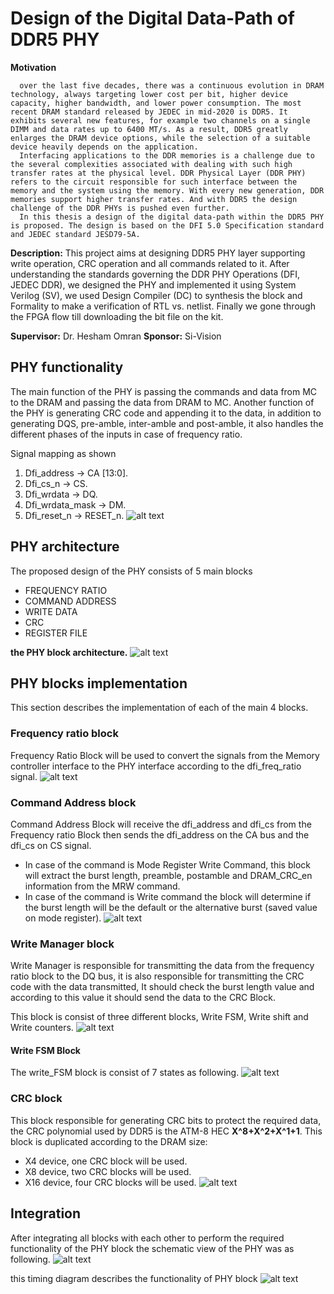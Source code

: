 # Design of the Digital Data-Path of DDR5 PHY 

**Motivation**

      over the last five decades, there was a continuous evolution in DRAM technology, always targeting lower cost per bit, higher device capacity, higher bandwidth, and lower power consumption. The most recent DRAM standard released by JEDEC in mid-2020 is DDR5. It exhibits several new features, for example two channels on a single DIMM and data rates up to 6400 MT/s. As a result, DDR5 greatly enlarges the DRAM device options, while the selection of a suitable device heavily depends on the application.
      Interfacing applications to the DDR memories is a challenge due to the several complexities associated with dealing with such high transfer rates at the physical level. DDR Physical Layer (DDR PHY) refers to the circuit responsible for such interface between the memory and the system using the memory. With every new generation, DDR memories support higher transfer rates. And with DDR5 the design challenge of the DDR PHYs is pushed even further.
      In this thesis a design of the digital data-path within the DDR5 PHY is proposed. The design is based on the DFI 5.0 Specification standard and JEDEC standard JESD79-5A. 


**Description:** This project aims at designing DDR5 PHY layer supporting write operation, CRC operation and all commands related to it. After understanding the standards governing the DDR PHY Operations (DFI, JEDEC DDR), we designed the PHY and implemented it using System Verilog (SV), we used Design Compiler (DC) to synthesis the block and Formality to make a verification of RTL vs. netlist. Finally we gone through the FPGA flow till downloading the bit file on the kit.

**Supervisor:** Dr. Hesham Omran
**Sponsor:** Si-Vision

## PHY functionality
   The main function of the PHY is passing the commands and data from MC to the DRAM and passing the data from DRAM to MC. Another function of the PHY is generating CRC code and appending it to the data, in addition to generating DQS, pre-amble, inter-amble and post-amble, it also handles the different phases of the inputs in case of frequency ratio.

Signal mapping as shown
  1.	Dfi_address -> CA [13:0]. 
  2.	Dfi_cs_n -> CS. 
  3.	Dfi_wrdata -> DQ. 
  4.	Dfi_wrdata_mask -> DM. 
  5.	Dfi_reset_n -> RESET_n. 
![alt text](https://github.com/abdelrhman-oun/DDR5_PHY_WriteOperation/blob/463e9fb9899962223ebc4ef19872e5007efd7de5/Documentation/pics/PHY.jpg)

## PHY architecture
The proposed design of the PHY consists of 5 main blocks
- FREQUENCY RATIO
- COMMAND ADDRESS
- WRITE DATA
- CRC
- REGISTER FILE

**the PHY block architecture.**
![alt text](https://github.com/abdelrhman-oun/DDR5_PHY_WriteOperation/blob/afdf16c12f79a5e9ba234fbcccdd98ad97188e61/Documentation/pics/architecture.jpg)

## PHY blocks implementation
This section describes the implementation of each of the main 4 blocks.

### Frequency ratio block
Frequency Ratio Block will be used to convert the signals from the Memory controller interface to the PHY interface according to the dfi_freq_ratio signal.
![alt text](https://github.com/abdelrhman-oun/DDR5_PHY_WriteOperation/blob/afdf16c12f79a5e9ba234fbcccdd98ad97188e61/Documentation/pics/freq.jpg)

### Command Address block
Command Address Block will receive the dfi_address and dfi_cs from the Frequency ratio Block then sends the dfi_address on the CA bus and the dfi_cs on CS signal.
- In case of the command is Mode Register Write Command, this block will extract the burst length, preamble, postamble and DRAM_CRC_en information from the MRW command.
- In case of the command is Write command the block will determine if the burst length will be the default or the alternative burst (saved value on mode register).
![alt text](https://github.com/abdelrhman-oun/DDR5_PHY_WriteOperation/blob/7a5d9ead0e9410db34cd1439c3533a9bdb900695/Documentation/pics/CA.jpg)

### Write Manager block
Write Manager is responsible for transmitting the data from the frequency ratio block to the DQ bus, it is also responsible for transmitting the CRC code with the data transmitted, It should check the burst length value and according to this value it should send the data to the CRC Block.

This block is consist of three different blocks, Write FSM, Write shift and Write counters.
![alt text](https://github.com/abdelrhman-oun/DDR5_PHY_WriteOperation/blob/7a5d9ead0e9410db34cd1439c3533a9bdb900695/Documentation/pics/wm.jpg)

#### Write FSM Block
The write_FSM block is consist of 7 states as following.
![alt text](https://github.com/abdelrhman-oun/DDR5_PHY_WriteOperation/blob/d4b23967a21809fafa782b60774dbe8b5f9916a0/Documentation/pics/fsm.jpg)

### CRC block
This block responsible for generating CRC bits to protect the required data, the CRC polynomial used by DDR5 is the ATM-8 HEC **X^8+X^2+X^1+1**.
This block is duplicated according to the DRAM size:
- X4 device, one CRC block will be used.
- X8 device, two CRC blocks will be used.
- X16 device, four CRC blocks will be used.
![alt text](https://github.com/abdelrhman-oun/DDR5_PHY_WriteOperation/blob/04e4d02d1ef356d25c06e3acbb897349680abc11/Documentation/pics/crc.png)

## Integration
After integrating all blocks with each other to perform the required functionality of the PHY block the schematic view of the PHY was as following.
![alt text](https://github.com/abdelrhman-oun/DDR5_PHY_WriteOperation/blob/04e4d02d1ef356d25c06e3acbb897349680abc11/Documentation/pics/schematic%20view.png)

this timing diagram describes the functionality of PHY block
![alt text](https://github.com/abdelrhman-oun/DDR5_PHY_WriteOperation/blob/04e4d02d1ef356d25c06e3acbb897349680abc11/Documentation/pics/timing%20diagram.png)

